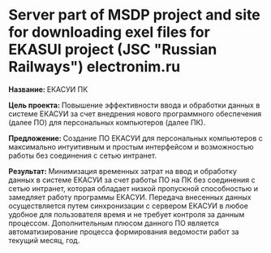 # Server part of MSDP project and site for downloading exel files for EKASUI project (JSC "Russian Railways") electronim.ru

<p><b>Название: </b>ЕКАСУИ ПК</p>
<p><b>Цель  проекта: </b>	Повышение эффективности ввода и обработки данных в системе ЕКАСУИ за счет внедрения нового программного обеспечения (далее ПО) для персональных компьютеров (далее ПК).</p>
<p><b>Предложение: </b>Создание ПО ЕКАСУИ для персональных компьютеров с максимально интуитивным и простым интерфейсом и возможностью работы без соединения с сетью интранет.</p>
<p><b>Результат: </b>Минимизация временных затрат на ввод и обработку данных в системе ЕКАСУИ за счет работы ПО на ПК без соединения с сетью интранет, которая обладает низкой пропускной способностью и замедляет работу  программы ЕКАСУИ. Передача внесенных данных осуществляется путем синхронизации с сервером ЕКАСУИ в любое удобное для пользователя время и не требует контроля за данным процессом. Дополнительным плюсом данного ПО является автоматизирование процесса формирования ведомости работ за текущий месяц,  год.</p>
